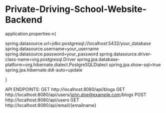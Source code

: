 ﻿# Private-Driving-School-Website-Backend
application.properties->{ 

spring.datasource.url=jdbc:postgresql://localhost:5432/your_database
spring.datasource.username=your_username
spring.datasource.password=your_password
spring.datasource.driver-class-name=org.postgresql.Driver
spring.jpa.database-platform=org.hibernate.dialect.PostgreSQLDialect
spring.jpa.show-sql=true
spring.jpa.hibernate.ddl-auto=update

}


API ENDPOINTS:
GET http://localhost:8080/api/blogs
GET http://localhost:8080/api/users/john.doe@example.com/blogs
POST http://localhost:8080/api/users
GET http://localhost:8080/api/email/{emailname}

